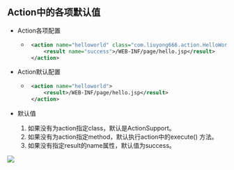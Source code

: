 ## Action中的各项默认值
- Action各项配置

   - ```xml
      <action name="helloworld" class="com.liuyong666.action.HelloWorldAction" method="execute" >
          <result name="success">/WEB-INF/page/hello.jsp</result>
      </action>   	
      ```

- Action默认配置

   - ```xml
      <action name="helloworld">
          <result>/WEB-INF/page/hello.jsp</result>
      </action>
      ```

- 默认值

   1. 如果没有为action指定class，默认是ActionSupport。
   2. 如果没有为action指定method，默认执行action中的execute() 方法。
   3. 如果没有指定result的name属性，默认值为success。




![](https://cdn.jsdelivr.net/gh/huayonglun/cdn_image001@0.03029291122/gh_pic.png)


